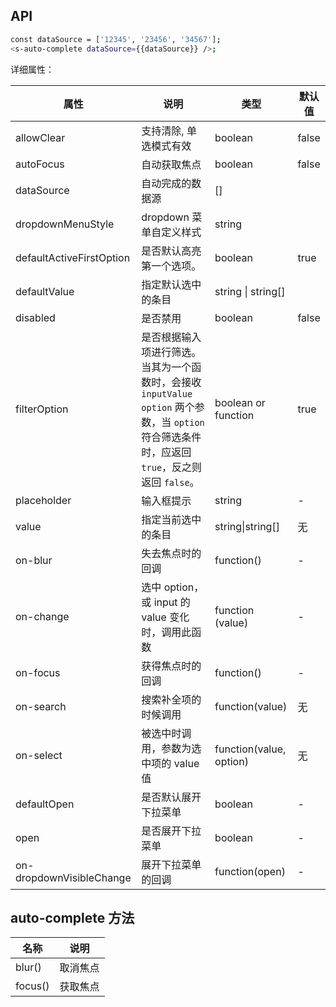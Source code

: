 ## API

```bash
const dataSource = ['12345', '23456', '34567'];
<s-auto-complete dataSource={{dataSource}} />;
```


详细属性：

| 属性 | 说明 | 类型 | 默认值 |
| --- | --- | --- | --- |
| allowClear | 支持清除, 单选模式有效 | boolean | false |
| autoFocus | 自动获取焦点 | boolean | false |
| dataSource | 自动完成的数据源 | [] | |
| dropdownMenuStyle | dropdown 菜单自定义样式 | string | |
| defaultActiveFirstOption | 是否默认高亮第一个选项。 | boolean |true |
| defaultValue | 指定默认选中的条目 | string \| string[] | |
| disabled | 是否禁用 | boolean | false |
| filterOption | 是否根据输入项进行筛选。当其为一个函数时，会接收 `inputValue` `option` 两个参数，当 `option` 符合筛选条件时，应返回 `true`，反之则返回 `false`。|boolean or function | true |
| placeholder | 输入框提示 | string | - |
| value | 指定当前选中的条目 | string\|string[] | 无 |
| on-blur | 失去焦点时的回调 | function() | - |
| on-change | 选中 option，或 input 的 value 变化时，调用此函数 | function (value) | - |
| on-focus | 获得焦点时的回调 | function() | - |
| on-search | 搜索补全项的时候调用 | function(value) | 无 |
| on-select | 被选中时调用，参数为选中项的 value 值 | function(value, option) | 无 |
| defaultOpen | 是否默认展开下拉菜单 | boolean | - |
| open | 是否展开下拉菜单 | boolean | - |
| on-dropdownVisibleChange | 展开下拉菜单的回调 | function(open) | - |

## auto-complete 方法

| 名称 | 说明 |
| --- | --- |
| blur() | 取消焦点 |
| focus() | 获取焦点 |

